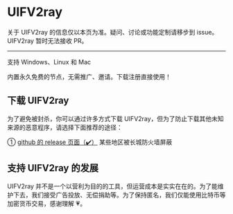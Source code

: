 # UIFV2ray

关于 UIFV2ray 的信息仅以本页为准。疑问、讨论或功能定制请移步到 issue。UIFV2ray 暂时无法接收 PR。

---

支持 Windows、Linux 和 Mac

内置永久免费的节点，无需推广、邀请。下载注册直接使用！

## 下载 UIFV2ray

为了避免被封杀，你可以通过许多方式下载 UIFV2ray，但为了防止下载其他未知来源的恶意程序，请选择下面推荐的途径：

① [github 的 release 页面（:heavy_check_mark:）](https://github.com/UIFV2ray/UIFV2ray/releases) 某些地区被长城防火墙屏蔽

## 支持 UIFV2ray 的发展

UIFV2ray 并不是一个以营利为目的的工具，但运营成本是实实在在的。为了能维护下去，我们接受广告投放、无偿捐助等。为了保持匿名，我们仅能使用比特币等加密货币交易，感谢理解 :heartpulse:。
